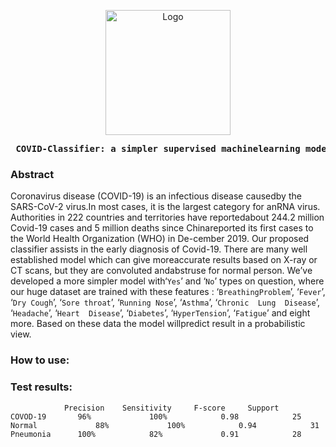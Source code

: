 <p align="center">
  <a href="https://cognopy.vercel.app">
    <img src="https://github.com/xiaowuc2/Covid-19-Prediction-A-Machine-Learning-Approach/blob/main/Images/rotating-globe-slow.gif" alt="Logo" width="200" length="200" >
  </a>
</p>

<p><pre align="center">
<strong> COVID-Classifier: a simpler supervised machinelearning model / <a href="https://www.youtube.com/channel/UCX7oe66V8zyFpAJyMfPL9VA">​Code​</a> / <a href="https://www.youtube.com/channel/UCX7oe66V8zyFpAJyMfPL9VA">​Website​</a></pre></p></strong>

### Abstract

Coronavirus disease (COVID-19) is an infectious disease causedby the SARS-CoV-2 virus.In most cases, it is the largest category for anRNA  virus.  Authorities  in  222  countries  and  territories  have  reportedabout  244.2  million  Covid-19  cases  and  5  million  deaths  since  Chinareported its first cases to the World Health Organization (WHO) in De-cember  2019.  Our  proposed  classifier  assists  in  the  early  diagnosis  of Covid-19. There are many well established model which can give moreaccurate results based on X-ray or CT scans, but they are convoluted andabstruse for normal person. We’ve developed a more simpler model with‘`Yes`’ and ‘`No`’ types  on  question,  where our huge dataset are trained with these features : ‘`BreathingProblem`’, ‘`Fever`’, ‘`Dry Cough`’, ‘`Sore throat`’, ‘`Running Nose`’, ‘`Asthma`’, ‘`Chronic  Lung  Disease`’, ‘`Headache`’, ‘`Heart  Disease`’, ‘`Diabetes`’, ‘`HyperTension`’, ‘`Fatigue`’ and eight more. Based on these data the model willpredict result in a probabilistic view.


### How to use:
 

### Test results:

```
	        Precision	 Sensitivity	 F-score	 Support
COVOD-19	   96%	           100%	           0.98	           25
Normal	           88%	           100%	           0.94	           31
Pneumonia	   100%	           82%	           0.91	           28
```
